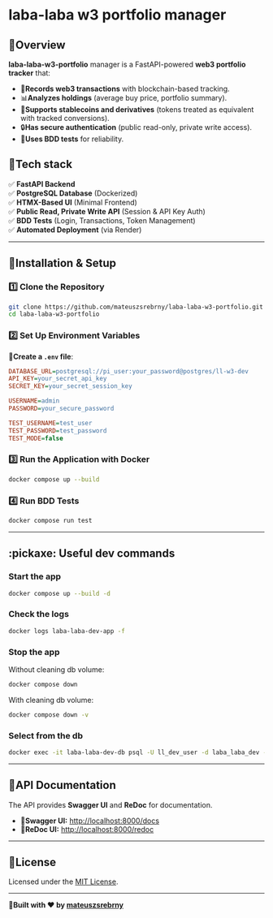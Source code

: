 # laba-laba w3 portfolio manager

## :rocket:Overview
**laba-laba-w3-portfolio** manager is a FastAPI-powered **web3 portfolio tracker** that:
- :bank:**Records web3 transactions** with blockchain-based tracking.
- :bar_chart:**Analyzes holdings** (average buy price, portfolio summary).
- :repeat:**Supports stablecoins and derivatives** (tokens treated as equivalent with tracked conversions).
- :lock:**Has secure authentication** (public read-only, private write access).
- :test_tube:**Uses BDD tests** for reliability.

## :pushpin:Tech stack
:white_check_mark: **FastAPI Backend**  
:white_check_mark: **PostgreSQL Database** (Dockerized)  
:white_check_mark: **HTMX-Based UI** (Minimal Frontend)  
:white_check_mark: **Public Read, Private Write API** (Session & API Key Auth)  
:white_check_mark: **BDD Tests** (Login, Transactions, Token Management)  
:white_check_mark: **Automated Deployment** (via Render)

---

## :wrench:**Installation & Setup**
### **:one: Clone the Repository**
```sh
git clone https://github.com/mateuszsrebrny/laba-laba-w3-portfolio.git
cd laba-laba-w3-portfolio
```

### **:two: Set Up Environment Variables**
:pushpin:**Create a `.env` file**:
```ini
DATABASE_URL=postgresql://pi_user:your_password@postgres/ll-w3-dev
API_KEY=your_secret_api_key
SECRET_KEY=your_secret_session_key

USERNAME=admin
PASSWORD=your_secure_password

TEST_USERNAME=test_user
TEST_PASSWORD=test_password
TEST_MODE=false
```

### **:three: Run the Application with Docker**
```sh
docker compose up --build
```

### **:four: Run BDD Tests**
```sh
docker compose run test
```

---

## :pickaxe: Useful dev commands

### Start the app

```bash 
docker compose up --build -d
```

### Check the logs 

```bash
docker logs laba-laba-dev-app -f
```

### Stop the app

Without cleaning db volume:
```bash
docker compose down
```

With cleaning db volume:
```bash
docker compose down -v
```

### Select from the db

```bash
docker exec -it laba-laba-dev-db psql -U ll_dev_user -d laba_laba_dev -c "select * from transactions;"
```

---

## :rocket:**API Documentation**
The API provides **Swagger UI** and **ReDoc** for documentation.

- :book:**Swagger UI:** [http://localhost:8000/docs](http://localhost:8000/docs)  
- :book:**ReDoc UI:** [http://localhost:8000/redoc](http://localhost:8000/redoc)  


---

## :scroll:**License**
Licensed under the [MIT License](https://opensource.org/licenses/MIT).  

---
:rocket:**Built with :heart: by [mateuszsrebrny](https://github.com/mateuszsrebrny)**

